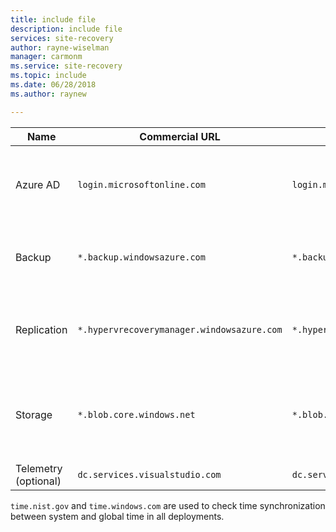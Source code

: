 ```yaml
---
title: include file
description: include file
services: site-recovery
author: rayne-wiselman
manager: carmonm
ms.service: site-recovery
ms.topic: include
ms.date: 06/28/2018
ms.author: raynew

---
```

| Name | Commercial URL | Government URL | Description |
|---|---|---|---|
| Azure AD | ``login.microsoftonline.com`` | ``login.microsoftonline.us`` | Used for access control and identity management using AAD |
| Backup | ``*.backup.windowsazure.com`` | ``*.backup.windowsazure.us`` | Used for replication data transfer and coordination |
| Replication | ``*.hypervrecoverymanager.windowsazure.com`` | ``*.hypervrecoverymanager.windowsazure.us``  | Used for replication management operations and coordination |
| Storage | ``*.blob.core.windows.net`` | ``*.blob.core.usgovcloudapi.net``  | Used for access to the storage account that stores replicated data |
| Telemetry (optional) | ``dc.services.visualstudio.com`` | ``dc.services.visualstudio.com`` | Used for telemetry |

``time.nist.gov`` and ``time.windows.com`` are used to check time synchronization between system and global time in all deployments.


